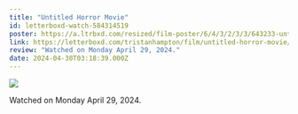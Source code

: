 ```yaml
---
title: "Untitled Horror Movie"
id: letterboxd-watch-584314519
poster: https://a.ltrbxd.com/resized/film-poster/6/4/3/2/3/3/643233-untitled-horror-movie-0-600-0-900-crop.jpg?v=66244e88ed
link: https://letterboxd.com/tristanhampton/film/untitled-horror-movie/
review: "Watched on Monday April 29, 2024."
date: 2024-04-30T03:18:39.000Z
---
```

 <p><img src="https://a.ltrbxd.com/resized/film-poster/6/4/3/2/3/3/643233-untitled-horror-movie-0-600-0-900-crop.jpg?v=66244e88ed"/></p> <p>Watched on Monday April 29, 2024.</p>